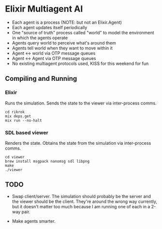 # Elixir Multiagent AI

* Each agent is a process (NOTE: but not an Elixir.Agent)
* Each agent updates itself periodically
* One "source of truth" process called "world" to model the environment in
  which the agents operate
* Agents query world to perceive what's around them
* Agents tell world when they want to move within it
* Agent <-> world via OTP message queues
* Agent <-> Agent via OTP message queues
* No existing multiagent protocols used, KISS for this weekend for fun

## Compiling and Running

### Elixir

Runs the simulation. Sends the state to the viewer via inter-process comms.

    cd rikrok
    mix deps.get
    mix run --no-halt

### SDL based viewer

Renders the state. Obtains the state from the simulation via inter-process comms.

    cd viewer
    brew install msgpack nanomsg sdl libpng
    make
    ./viewer

## TODO

* Swap client/server. The simulation should probably be the server and the
  viewer should be the client. They're around the wrong way currently, but it
  doesn't matter too much because I am running one of each in a 2-way pair.

* Make agents smarter.
